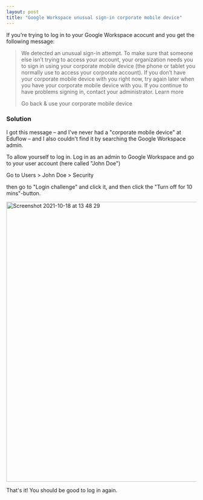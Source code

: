 ```yaml
---
layout: post
title: "Google Workspace unusual sign-in corporate mobile device"
---
```

If you're trying to log in to your Google Workspace acocunt and you get the following message:

> We detected an unusual sign-in attempt. To make sure that someone else isn’t trying to access your account, your organization needs you to sign in using your corporate mobile device (the phone or tablet you normally use to access your corporate account).
> If you don’t have your corporate mobile device with you right now, try again later when you have your corporate mobile device with you. If you continue to have problems signing in, contact your administrator. Learn more
> 
> Go back & use your corporate mobile device

### Solution
I got this message – and I've never had a "corporate mobile device" at Eduflow – and I also couldn't find it by searching the Google Workspace admin.

To allow yourself to log in. Log in as an admin to Google Workspace and go to your user account (here called "John Doe")

Go to Users > John Doe > Security

then go to "Login challenge" and click it, and then click the "Turn off for 10 mins"-button.

<img width="739" alt="Screenshot 2021-10-18 at 13 48 29" src="https://user-images.githubusercontent.com/615776/137725503-118bd00b-91f3-4e3c-aef3-b6272fb2ec10.png">

That's it! You should be good to log in again.
